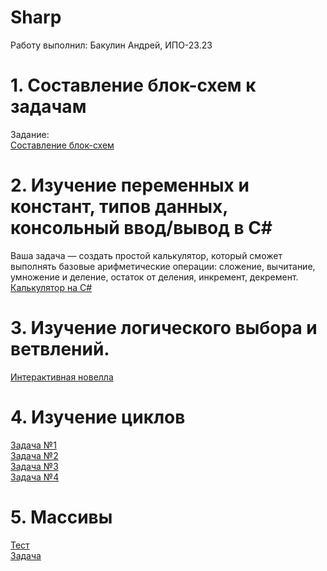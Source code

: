 # Sharp
Работу выполнил: Бакулин Андрей, ИПО-23.23
# 1. Составление блок-схем к задачам
Задание:  
[Составление блок-схем](схемы.docx)  
# 2. Изучение переменных и констант, типов данных, консольный ввод/вывод в С#
Ваша задача — создать простой калькулятор, который сможет выполнять базовые арифметические операции: сложение, вычитание, умножение и деление, остаток от деления, инкремент, декремент.  
[Калькулятор на С#](calc)
# 3. Изучение логического выбора и ветвлений.
[Интерактивная новелла](InteractiveNovell)
# 4. Изучение циклов
[Задача №1](cycl/cycl1)  
[Задача №2](cycl/cycl2)  
[Задача №3](cycl/cycl3)  
[Задача №4](cycl/cycl4)  
# 5. Массивы
[Тест](massiv/massiv.txt)  
[Задача](massiv/massiv)  
